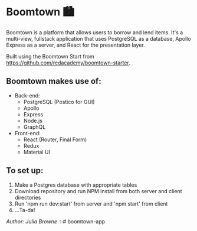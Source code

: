 # Boomtown 🏙

Boomtown is a platform that allows users to borrow and lend items. It's a multi-view, fullstack application that uses PostgreSQL as a database, Apollo Express as a server, and React for the presentation layer. 

Built using the Boomtown Start from https://github.com/redacademy/boomtown-starter.

## Boomtown makes use of:
* Back-end:
    * PostgreSQL (Postico for GUI)
    * Apollo
    * Express
    * Node.js
    * GraphQL
* Front-end:
    * React (Router, Final Form)
    * Redux
    * Material UI

## To set up:
1. Make a Postgres database with appropriate tables
2. Download repository and run NPM install from both server and client directories
3. Run 'npm run dev:start' from server and 'npm start' from client
4. ...Ta-da!

_Author: Julia Browne :sparkles:_# boomtown-app
